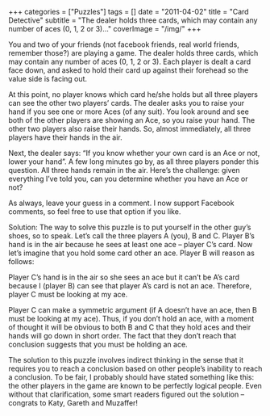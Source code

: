 +++
categories = ["Puzzles"]
tags = []
date = "2011-04-02"
title = "Card Detective"
subtitle = "The dealer holds three cards, which may contain any number of aces (0, 1, 2 or 3)..."
coverImage = "/img/"
+++

You and two of your friends (not facebook friends, real world friends, remember those?) are playing a game. The dealer holds three cards, which may contain any number of aces (0, 1, 2 or 3). Each player is dealt a card face down, and asked to hold their card up against their forehead so the value side is facing out.
<!--more-->

At this point, no player knows which card he/she holds but all three players can see the other two players’ cards. The dealer asks you to raise your hand if you see one or more Aces (of any suit). You look around and see both of the other players are showing an Ace, so you raise your hand. The other two players also raise their hands. So, almost immediately, all three players have their hands in the air.

Next, the dealer says: “If you know whether your own card is an Ace or not, lower your hand”. A few long minutes go by, as all three players ponder this question. All three hands remain in the air. Here’s the challenge: given everything I’ve told you, can you determine whether you have an Ace or not?

As always, leave your guess in a comment. I now support Facebook comments, so feel free to use that option if you like.

Solution: The way to solve this puzzle is to put yourself in the other guy’s shoes, so to speak. Let’s call the three players A (you), B and C. Player B’s hand is in the air because he sees at least one ace – player C’s card. Now let’s imagine that you hold some card other an ace. Player B will reason as follows:

Player C’s hand is in the air so she sees an ace but it can’t be A’s card because I (player B) can see that player A’s card is not an ace. Therefore, player C must be looking at my ace.

Player C can make a symmetric argument (if A doesn’t have an ace, then B must be looking at my ace). Thus, if you don’t hold an ace, with a moment of thought it will be obvious to both B and C that they hold aces and their hands will go down in short order. The fact that they don’t reach that conclusion suggests that you must be holding an ace.

The solution to this puzzle involves indirect thinking in the sense that it requires you to reach a conclusion based on other people’s inability to reach a conclusion. To be fair, I probably should have stated something like this: the other players in the game are known to be perfectly logical people. Even without that clarification, some smart readers figured out the solution – congrats to Katy, Gareth and Muzaffer!
